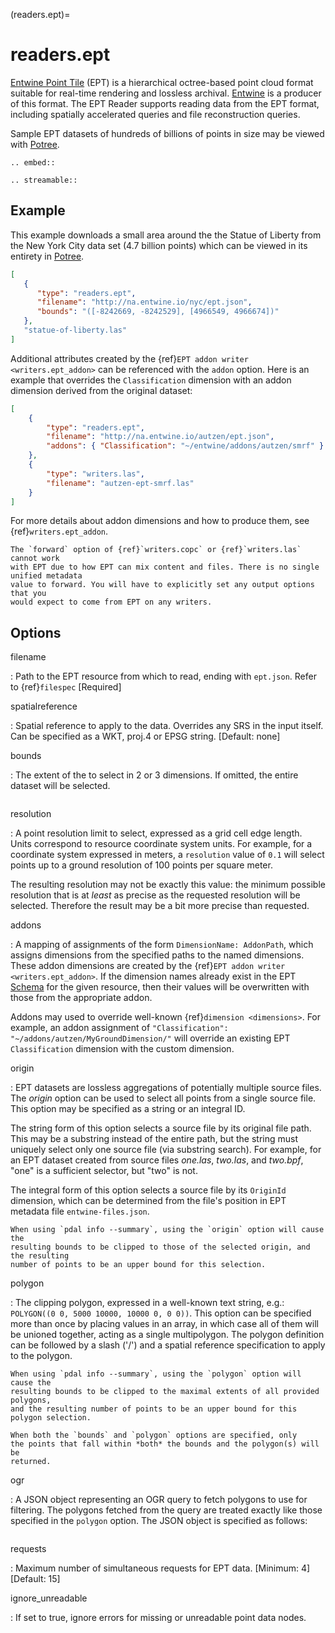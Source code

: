 (readers.ept)=

# readers.ept

[Entwine Point Tile] (EPT) is a hierarchical octree-based point cloud format
suitable for real-time rendering and lossless archival.  [Entwine] is a
producer of this format.  The EPT Reader supports reading data from the
EPT format, including spatially accelerated queries and file reconstruction
queries.

Sample EPT datasets of hundreds of billions of points in size may be viewed
with [Potree].

```{eval-rst}
.. embed::
```

```{eval-rst}
.. streamable::
```

## Example

This example downloads a small area around the the Statue of Liberty from the New York City data set (4.7 billion points) which can be viewed in its entirety in [Potree].

```json
[
   {
      "type": "readers.ept",
      "filename": "http://na.entwine.io/nyc/ept.json",
      "bounds": "([-8242669, -8242529], [4966549, 4966674])"
   },
   "statue-of-liberty.las"
]
```

Additional attributes created by the
{ref}`EPT addon writer <writers.ept_addon>` can be referenced with the `addon` option.  Here is an example that overrides the `Classification` dimension with an addon dimension derived from the original dataset:

```json
[
    {
        "type": "readers.ept",
        "filename": "http://na.entwine.io/autzen/ept.json",
        "addons": { "Classification": "~/entwine/addons/autzen/smrf" }
    },
    {
        "type": "writers.las",
        "filename": "autzen-ept-smrf.las"
    }
]
```

For more details about addon dimensions and how to produce them, see {ref}`writers.ept_addon`.

```{note}
The `forward` option of {ref}`writers.copc` or {ref}`writers.las` cannot work
with EPT due to how EPT can mix content and files. There is no single unified metadata
value to forward. You will have to explicitly set any output options that you
would expect to come from EPT on any writers.
```

## Options

filename

: Path to the EPT resource from which to read, ending with `ept.json`.
  Refer to {ref}`filespec` \[Required\]

spatialreference

: Spatial reference to apply to the data.  Overrides any SRS in the input
  itself.  Can be specified as a WKT, proj.4 or EPSG string. \[Default: none\]

bounds

: The extent of the to select in 2 or 3 dimensions. If omitted, the
  entire dataset will be selected.

  ```{include} bounds_opts.md
  ```

resolution

: A point resolution limit to select, expressed as a grid cell edge length.  Units
  correspond to resource coordinate system units.  For example, for a coordinate system
  expressed in meters, a `resolution` value of `0.1` will select points up to a
  ground resolution of 100 points per square meter.

  The resulting resolution may not be exactly this value: the minimum possible resolution
  that is at *least* as precise as the requested resolution will be selected.  Therefore
  the result may be a bit more precise than requested.

addons

: A mapping of assignments of the form `DimensionName: AddonPath`, which
  assigns dimensions from the specified paths to the named dimensions.
  These addon dimensions are created by the
  {ref}`EPT addon writer <writers.ept_addon>`.  If the dimension names
  already exist in the EPT [Schema] for the given resource, then their
  values will be overwritten with those from the appropriate addon.

  Addons may used to override well-known {ref}`dimension <dimensions>`.  For example,
  an addon assignment of `"Classification": "~/addons/autzen/MyGroundDimension/"`
  will override an existing EPT `Classification` dimension with the custom dimension.

origin

: EPT datasets are lossless aggregations of potentially multiple source
  files.  The *origin* option can be used to select all points from a
  single source file.  This option may be specified as a string or an
  integral ID.

  The string form of this option selects a source file by its original
  file path.  This may be a substring instead of the entire path, but
  the string must uniquely select only one source file (via substring
  search).  For example, for an EPT dataset created from source files
  *one.las*, *two.las*, and *two.bpf*, "one" is a sufficient selector,
  but "two" is not.

  The integral form of this option selects a source file by its `OriginId`
  dimension, which can be determined from  the file's position in EPT
  metadata file `entwine-files.json`.

```{note}
When using `pdal info --summary`, using the `origin` option will cause the
resulting bounds to be clipped to those of the selected origin, and the resulting
number of points to be an upper bound for this selection.
```

polygon

: The clipping polygon, expressed in a well-known text string,
  e.g.: `POLYGON((0 0, 5000 10000, 10000 0, 0 0))`.  This option can be
  specified more than once by placing values in an array, in which case all of
  them will be unioned together, acting as a single multipolygon. The polygon definition
  can be followed by a slash ('/') and a spatial reference specification to apply to
  the polygon.

```{note}
When using `pdal info --summary`, using the `polygon` option will cause the
resulting bounds to be clipped to the maximal extents of all provided polygons,
and the resulting number of points to be an upper bound for this polygon selection.
```

```{note}
When both the `bounds` and `polygon` options are specified, only
the points that fall within *both* the bounds and the polygon(s) will be
returned.
```

ogr

: A JSON object representing an OGR query to fetch polygons to use for filtering. The polygons
  fetched from the query are treated exactly like those specified in the `polygon` option.
  The JSON object is specified as follows:

```{include} ogr_json.md
```

requests

: Maximum number of simultaneous requests for EPT data. \[Minimum: 4\] \[Default: 15\]

ignore_unreadable

: If set to true, ignore errors for missing or unreadable point data nodes.

[entwine]: https://entwine.io/
[entwine point tile]: https://entwine.io/entwine-point-tile.html
[potree]: http://potree.entwine.io/data/nyc.html
[schema]: https://entwine.io/entwine-point-tile.html#schema
